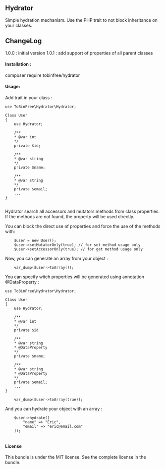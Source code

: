 ## Hydrator

Simple hydration mechanism.
Use the PHP trait to not block inheritance on your classes.

## ChangeLog

1.0.0 : initial version
1.0.1 : add support of properties of all parent classes
 
#### Installation : 

composer require tobinfree/hydrator

#### Usage:

Add trait in your class :
```
use ToBinFree\Hydrator\Hydrator;

Class User 
{
    use Hydrator;

    /**
    * @var int
    */
    private $id;

    /**
    * @var string
    */
    private $name;

    /**
    * @var string
    */
    private $email;
    ...
}
  
```  
Hydrator search all accessors and mutators methods from class properties.
If the methods are not found, the property will be used directly.

You can block the direct use of properties and force the use of the methods with:

```
    $user = new User();
    $user->setMutatorOnly(true); // for set method usage only
    $user->setAccessorOnly(true); // for get method usage only
```

Now, you can generate an array from your object :

```
    var_dump($user->toArray());
```
You can specify witch properties will be generated using annotation @DataProperty :
```
use ToBinFree\Hydrator\Hydrator;

Class User 
{
    use Hydrator;
    
    /**
    * @var int
    */
    private $id

    /**
    * @var string
    * @DataProperty
    */
    private $name;

    /**
    * @var string
    * @DataProperty
    */
    private $email;
    ...
}
```
```
    var_dump($user->toArray(true));
```

And you can hydrate your object with an array :

```
    $user->hydrate([
        "name" => "Eric",
        "email" => "eric@email.com"
    ]);
    
```
#### License

This bundle is under the MIT license. See the complete license in the bundle.
